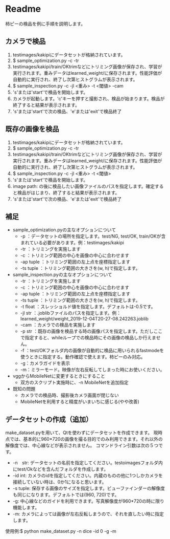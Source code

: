 # Readme

柿ピーの検品を例に手順を説明します。

## カメラで検品
1. testimages/kakipiにデータセットが格納されています。
2. $ sample_optimization.py -c -tr
3. testimages/kakipi/train/OKtrimなどにトリミング画像が保存され、学習が実行されます。重みデータはlearned_weight/に保存されます。性能評価が自動的に実行され、終了し次第ヒストグラムが表示されます。
4. $ sample_inspection.py -c -jl <重み> -t <閾値> -cam
5. 's'または'start'で検品を開始します。
6. カメラが起動します。'c'キーを押すと撮影され、検品が始まります。検品が終了すると結果が表示されます。
7. 's'または'start'で次の検品、'e'または'exit'で検品終了

## 既存の画像を検品
1. testimages/kakipiにデータセットが格納されています。
2. $ sample_optimization.py -c -tr
3. testimages/kakipi/train/OKtrimなどにトリミング画像が保存され、学習が実行されます。重みデータはlearned_weight/に保存されます。性能評価が自動的に実行され、終了し次第ヒストグラムが表示されます。
4. $ sample_inspection.py -c -jl <重み> -t <閾値>
5. 's'または'start'で検品を開始します。
6. image path: の後に検品したい画像ファイルのパスを指定します。確定すると検品がはじまり、終了すると結果が表示されます。
7. 's'または'start'で次の検品、'e'または'exit'で検品終了

## 補足
- sample_optimization.pyの主なオプションについて
    - -p ：データセットの場所を指定します。test/NG, test/OK, train/OKが含まれている必要があります。例：testimages/kakipi
	- -tr ：トリミングを実施します  
	- -c ：トリミング範囲の中心を画像の中心に合わせます
	- -ap tuple ：トリミング範囲の左上点を座標指定します
	- -ts tuple ：トリミング範囲の大きさを(w, h)で指定します。
- sample_inspection.pyの主なオプションについて
	- -tr ：トリミングを実施します
	- -c ：トリミング範囲の中心を画像の中心に合わせます
	- -ap tuple ：トリミング範囲の左上点を座標指定します
	- -ts tuple ：トリミング範囲の大きさを(w, h)で指定します。
	- -t float ：スレッショルド値を指定します。デフォルトは-0.5です。
	- -jl str ：.joblibファイルのパスを指定します。例：learned_weight/weight_2019-12-04T20-27-08.242263.joblib
	- -cam ：カメラでの検品を実施します
	- -p str ：既存の画像を検品する時の画像パスを指定します。ただしここで指定すると、whileループでの検品時にその画像の検品しか行えません。
	- -f ：test/OKフォルダ内の画像が自動的に検品に用いられるfastmodeを使うときに指定する。動作確認で使えます。柿ピーのみ対応。
	- -g：カメラガイドを表示
	- -m：ミラーモード。映像が左右反転してしまった時にお使いください。
- vggからMobileNetに変更するときにすること
	- 双方のスクリプト実施時に、-n MobileNetを追加指定
- 既知の問題
	- カメラでの検品時、撮影後カメラ画面が閉じない
	- MobileNetを利用すると精度がいまいちに感じる(やや改善)

## データセットの作成（追加）
make_dataset.pyを用いて、Qtを使わずにデータセットを作成できます。
現時点では、基本的に960*720の画像を撮る目的でのみ利用できます。それ以外の解像度では、中心線などが表示されません。
コマンドライン引数は次の５つです。
* -n　str: データセットの名前を指定してください。testoimagesフォルダ内にtest/Okなどを含んだフォルダを作成します。
* -id int: カメラのidを指定してください。内蔵のものの他に1つしかカメラを接続していない時は、0か1になると思います。
* -s tuple: 保存する画像のサイズを指定します。ビューファインダーの解像度も同じになります。デフォルトでは(960, 720)です。
* -g: 中心線などのガイドを利用できます。写真解像度が960*720の時に限り機能します。
* -m: カメラによっては画像が左右反転しまうので、それを直したい時に指定します。

使用例:$ python make_dataset.py -n dice -id 0 -g -m


